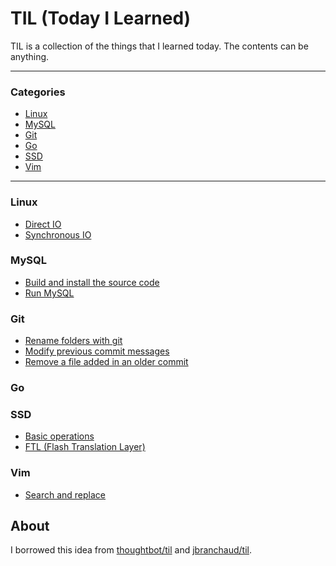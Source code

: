 # TIL (Today I Learned)

TIL is a collection of the things that I learned today. The contents can be anything.


---

### Categories

* [Linux](#linux)
* [MySQL](#mysql)
* [Git](#git)
* [Go](#go)
* [SSD](#ssd)
* [Vim](#vim)

---


### Linux

- [Direct IO](linux/direct-io.md)
- [Synchronous IO](linux/synchronous-io.md)

### MySQL

- [Build and install the source code](mysql/build-and-install-the-source-code.md)
- [Run MySQL](mysql/run-mysql.md)

### Git

- [Rename folders with git](git/rename-folders-with-git.md)
- [Modify previous commit messages](git/modify-previous-commit-messages.md)
- [Remove a file added in an older commit](git/remove-a-file-added-in-an-older-commit.md)

### Go


### SSD

- [Basic operations](git/basic-operations.md)
- [FTL (Flash Translation Layer)](git/ftl.md)

### Vim

- [Search and replace](vim/search-and-replace.md)


## About

I borrowed this idea from [thoughtbot/til](https://github.com/thoughtbot/til) and [jbranchaud/til](https://github.com/jbranchaud/til).
